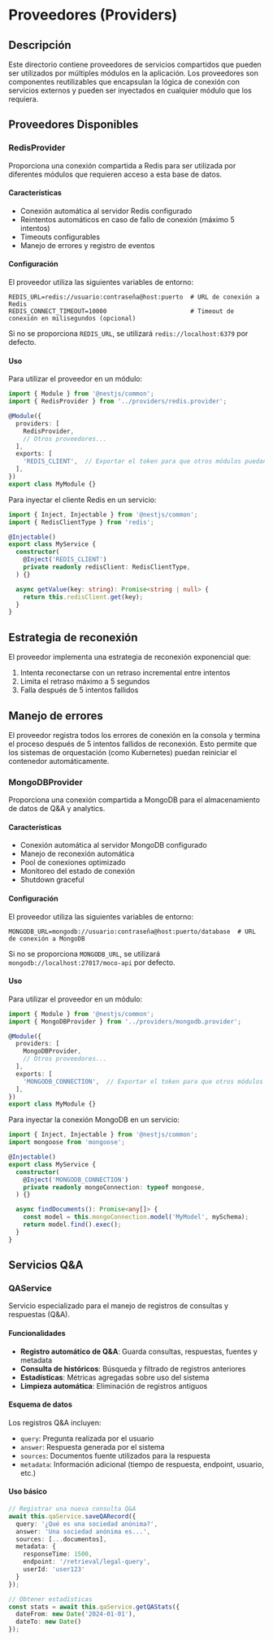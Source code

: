 # Proveedores (Providers)

## Descripción

Este directorio contiene proveedores de servicios compartidos que pueden ser utilizados por múltiples módulos en la aplicación. Los proveedores son componentes reutilizables que encapsulan la lógica de conexión con servicios externos y pueden ser inyectados en cualquier módulo que los requiera.

## Proveedores Disponibles

### RedisProvider

Proporciona una conexión compartida a Redis para ser utilizada por diferentes módulos que requieren acceso a esta base de datos.

#### Características

- Conexión automática al servidor Redis configurado
- Reintentos automáticos en caso de fallo de conexión (máximo 5 intentos)
- Timeouts configurables
- Manejo de errores y registro de eventos

#### Configuración

El proveedor utiliza las siguientes variables de entorno:

```
REDIS_URL=redis://usuario:contraseña@host:puerto  # URL de conexión a Redis
REDIS_CONNECT_TIMEOUT=10000                       # Timeout de conexión en milisegundos (opcional)
```

Si no se proporciona `REDIS_URL`, se utilizará `redis://localhost:6379` por defecto.

#### Uso

Para utilizar el proveedor en un módulo:

```typescript
import { Module } from '@nestjs/common';
import { RedisProvider } from '../providers/redis.provider';

@Module({
  providers: [
    RedisProvider,
    // Otros proveedores...
  ],
  exports: [
    'REDIS_CLIENT',  // Exportar el token para que otros módulos puedan inyectar el cliente
  ],
})
export class MyModule {}
```

Para inyectar el cliente Redis en un servicio:

```typescript
import { Inject, Injectable } from '@nestjs/common';
import { RedisClientType } from 'redis';

@Injectable()
export class MyService {
  constructor(
    @Inject('REDIS_CLIENT')
    private readonly redisClient: RedisClientType,
  ) {}

  async getValue(key: string): Promise<string | null> {
    return this.redisClient.get(key);
  }
}
```

## Estrategia de reconexión

El proveedor implementa una estrategia de reconexión exponencial que:

1. Intenta reconectarse con un retraso incremental entre intentos
2. Limita el retraso máximo a 5 segundos
3. Falla después de 5 intentos fallidos

## Manejo de errores

El proveedor registra todos los errores de conexión en la consola y termina el proceso después de 5 intentos fallidos de reconexión. Esto permite que los sistemas de orquestación (como Kubernetes) puedan reiniciar el contenedor automáticamente.

### MongoDBProvider

Proporciona una conexión compartida a MongoDB para el almacenamiento de datos de Q&A y analytics.

#### Características

- Conexión automática al servidor MongoDB configurado
- Manejo de reconexión automática
- Pool de conexiones optimizado
- Monitoreo del estado de conexión
- Shutdown graceful

#### Configuración

El proveedor utiliza las siguientes variables de entorno:

```
MONGODB_URL=mongodb://usuario:contraseña@host:puerto/database  # URL de conexión a MongoDB
```

Si no se proporciona `MONGODB_URL`, se utilizará `mongodb://localhost:27017/moco-api` por defecto.

#### Uso

Para utilizar el proveedor en un módulo:

```typescript
import { Module } from '@nestjs/common';
import { MongoDBProvider } from '../providers/mongodb.provider';

@Module({
  providers: [
    MongoDBProvider,
    // Otros proveedores...
  ],
  exports: [
    'MONGODB_CONNECTION',  // Exportar el token para que otros módulos puedan inyectar la conexión
  ],
})
export class MyModule {}
```

Para inyectar la conexión MongoDB en un servicio:

```typescript
import { Inject, Injectable } from '@nestjs/common';
import mongoose from 'mongoose';

@Injectable()
export class MyService {
  constructor(
    @Inject('MONGODB_CONNECTION')
    private readonly mongoConnection: typeof mongoose,
  ) {}

  async findDocuments(): Promise<any[]> {
    const model = this.mongoConnection.model('MyModel', mySchema);
    return model.find().exec();
  }
}
```

## Servicios Q&A

### QAService

Servicio especializado para el manejo de registros de consultas y respuestas (Q&A).

#### Funcionalidades

- **Registro automático de Q&A**: Guarda consultas, respuestas, fuentes y metadata
- **Consulta de históricos**: Búsqueda y filtrado de registros anteriores
- **Estadísticas**: Métricas agregadas sobre uso del sistema
- **Limpieza automática**: Eliminación de registros antiguos

#### Esquema de datos

Los registros Q&A incluyen:

- `query`: Pregunta realizada por el usuario
- `answer`: Respuesta generada por el sistema
- `sources`: Documentos fuente utilizados para la respuesta
- `metadata`: Información adicional (tiempo de respuesta, endpoint, usuario, etc.)

#### Uso básico

```typescript
// Registrar una nueva consulta Q&A
await this.qaService.saveQARecord({
  query: '¿Qué es una sociedad anónima?',
  answer: 'Una sociedad anónima es...',
  sources: [...documentos],
  metadata: {
    responseTime: 1500,
    endpoint: '/retrieval/legal-query',
    userId: 'user123'
  }
});

// Obtener estadísticas
const stats = await this.qaService.getQAStats({
  dateFrom: new Date('2024-01-01'),
  dateTo: new Date()
});
```
